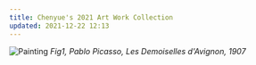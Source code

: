 ```yaml
---
title: Chenyue's 2021 Art Work Collection
updated: 2021-12-22 12:13
---
```


![Painting](https://upload.wikimedia.org/wikipedia/en/thumb/4/4c/Les_Demoiselles_d%27Avignon.jpg/800px-Les_Demoiselles_d%27Avignon.jpg?1612838276374)
*Fig1, Pablo Picasso, Les Demoiselles d'Avignon, 1907*


